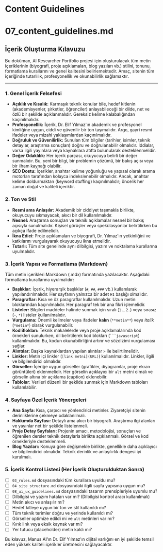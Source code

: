 # Content Guidelines

# 07_content_guidelines.md

## İçerik Oluşturma Kılavuzu

Bu doküman, AI Researcher Portfolio projesi için oluşturulacak tüm metin içeriklerinin (biyografi, proje açıklamaları, blog yazıları vb.) stilini, tonunu, formatlama kurallarını ve genel kalitesini belirlemektedir. Amaç, sitenin tüm içeriğinde tutarlılık, profesyonellik ve okunabilirlik sağlamaktır.

---

### 1. Genel İçerik Felsefesi

*   **Açıklık ve Kısalık:** Karmaşık teknik konular bile, hedef kitlenin (akademisyenler, şirketler, öğrenciler) anlayabileceği bir dilde, net ve özlü bir şekilde açıklanmalıdır. Gereksiz kelime kalabalığından kaçınılmalıdır.
*   **Profesyonellik:** İçerik, Dr. Elif Yılmaz'ın akademik ve profesyonel kimliğine uygun, ciddi ve güvenilir bir ton taşımalıdır. Argo, gayri resmi ifadeler veya mizahi yaklaşımlardan kaçınılmalıdır.
*   **Doğruluk ve Güvenilirlik:** Sunulan tüm bilgiler (tarihler, isimler, teknik detaylar, araştırma sonuçları) doğru ve doğrulanabilir olmalıdır. İddialar, varsa ilgili yayınlara veya kaynaklara atıfta bulunularak desteklenmelidir.
*   **Değer Odaklılık:** Her içerik parçası, okuyucuya belirli bir değer sunmalıdır. Bu, yeni bir bilgi, bir problemin çözümü, bir bakış açısı veya bir ilham kaynağı olabilir.
*   **SEO Dostu:** İçerikler, anahtar kelime yoğunluğu ve yapısal olarak arama motorları tarafından kolayca indekslenebilir olmalıdır. Ancak, anahtar kelime doldurmaktan (keyword stuffing) kaçınılmalıdır; öncelik her zaman doğal ve kaliteli içeriktir.

### 2. Ton ve Stil

*   **Resmi ama Anlaşılır:** Akademik bir ciddiyet taşımakla birlikte, okuyucuyu sıkmayacak, akıcı bir dil kullanılmalıdır.
*   **Nesnel:** Araştırma sonuçları ve teknik açıklamalar nesnel bir bakış açısıyla sunulmalıdır. Kişisel görüşler veya spekülasyonlar belirtilirken bu açıkça ifade edilmelidir.
*   **İkna Edici:** Proje açıklamaları ve biyografi, Dr. Yılmaz'ın yetkinliğini ve katkılarını vurgulayarak okuyucuyu ikna etmelidir.
*   **Tutarlı:** Tüm site genelinde aynı dilbilgisi, yazım ve noktalama kurallarına uyulmalıdır.

### 3. İçerik Yapısı ve Formatlama (Markdown)

Tüm metin içerikleri Markdown (.mdx) formatında yazılacaktır. Aşağıdaki formatlama kurallarına uyulmalıdır:

*   **Başlıklar:** İçerik, hiyerarşik başlıklar (`#`, `##`, `###` vb.) kullanılarak yapılandırılmalıdır. Her sayfanın yalnızca bir adet `H1` başlığı olmalıdır.
*   **Paragraflar:** Kısa ve öz paragraflar kullanılmalıdır. Uzun metin bloklarından kaçınılmalıdır. Her paragraf tek bir ana fikri işlemelidir.
*   **Listeler:** Bilgileri maddeler halinde sunmak için sıralı (`1.`, `2.`) veya sırasız (`-`, `*`) listeler kullanılmalıdır.
*   **Vurgulama:** Önemli kelimeler veya ifadeler **kalın** (`**metin**`) veya *italik* (`*metin*`) olarak vurgulanabilir.
*   **Kod Blokları:** Teknik makalelerde veya proje açıklamalarında kod örnekleri sunulurken, dil belirtilerek kod blokları (` ```javascript `) kullanılmalıdır. Bu, kodun okunabilirliğini artırır ve sözdizimi vurgulaması sağlar.
*   **Alıntılar:** Başka kaynaklardan yapılan alıntılar `>` ile belirtilmelidir.
*   **Linkler:** Metin içi linkler (`[link metni](URL)`) kullanılmalıdır. Linkler, ilgili ve bilgilendirici olmalıdır.
*   **Görseller:** İçeriğe uygun görseller (grafikler, diyagramlar, proje ekran görüntüleri) eklenmelidir. Her görselin açıklayıcı bir `alt` metni olmalı ve görselin altına bir açıklama (caption) eklenebilir.
*   **Tablolar:** Verileri düzenli bir şekilde sunmak için Markdown tabloları kullanılabilir.

### 4. Sayfaya Özel İçerik Yönergeleri

*   **Ana Sayfa:** Kısa, çarpıcı ve yönlendirici metinler. Ziyaretçiyi sitenin derinliklerine çekmeye odaklanılmalı.
*   **Hakkımda Sayfası:** Detaylı ama akıcı bir biyografi. Araştırma ilgi alanları ve yayınlar net bir şekilde listelenmeli.
*   **Proje Detay Sayfaları:** Projenin amacı, metodolojisi, sonuçları ve öğrenilen dersler teknik detaylarla birlikte açıklanmalı. Görsel ve kod örnekleriyle desteklenmeli.
*   **Blog Yazıları:** Konuya göre değişmekle birlikte, genellikle daha açıklayıcı ve bilgilendirici olmalıdır. Teknik derinlik ve anlaşılırlık dengesi iyi kurulmalı.

### 5. İçerik Kontrol Listesi (Her İçerik Oluşturulduktan Sonra)

*   [ ] `03_rules.md` dosyasındaki tüm kurallara uyuldu mu?
*   [ ] `04_site_structure.md` dosyasındaki ilgili sayfa yapısına uygun mu?
*   [ ] `08_ui_ux_guidelines.md` dosyasındaki tasarım prensipleriyle uyumlu mu?
*   [ ] Dilbilgisi ve yazım hataları var mı? (Dilbilgisi kontrol aracı kullanılmalı)
*   [ ] Metin akıcı ve anlaşılır mı?
*   [ ] Hedef kitleye uygun bir ton ve stil kullanıldı mı?
*   [ ] Tüm teknik terimler doğru ve yerinde kullanıldı mı?
*   [ ] Görseller optimize edildi mi ve `alt` metinleri var mı?
*   [ ] Kırık link veya eksik kaynak var mı?
*   [ ] Yer tutucu (placeholder) metin kaldı mı?

Bu kılavuz, Manus AI'ın Dr. Elif Yılmaz'ın dijital varlığını en iyi şekilde temsil eden yüksek kaliteli içerikler üretmesini sağlayacaktır.